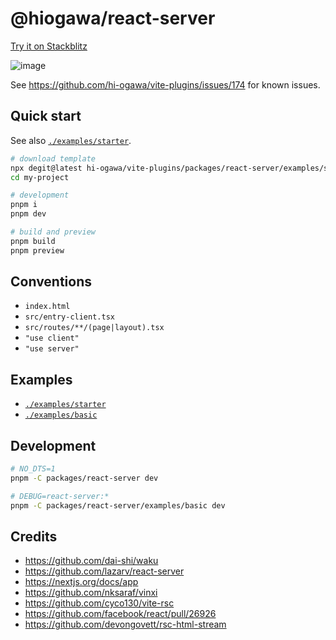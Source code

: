 # @hiogawa/react-server

[Try it on Stackblitz](https://stackblitz.com/edit/github-ufbaye?file=src%2Froutes%2Fserver-action%2Fclient.tsx)

![image](https://github.com/hi-ogawa/vite-plugins/assets/4232207/119a42ee-d68e-401d-830a-161cc53c8b24)

See https://github.com/hi-ogawa/vite-plugins/issues/174 for known issues.

## Quick start

See also [`./examples/starter`](./examples/starter).

```sh
# download template
npx degit@latest hi-ogawa/vite-plugins/packages/react-server/examples/starter my-project
cd my-project

# development
pnpm i
pnpm dev

# build and preview
pnpm build
pnpm preview
```

## Conventions

- `index.html`
- `src/entry-client.tsx`
- `src/routes/**/(page|layout).tsx`
- `"use client"`
- `"use server"`

## Examples

- [`./examples/starter`](./examples/starter)
- [`./examples/basic`](./examples/basic)

## Development

```sh
# NO_DTS=1
pnpm -C packages/react-server dev

# DEBUG=react-server:*
pnpm -C packages/react-server/examples/basic dev
```

## Credits

- https://github.com/dai-shi/waku
- https://github.com/lazarv/react-server
- https://nextjs.org/docs/app
- https://github.com/nksaraf/vinxi
- https://github.com/cyco130/vite-rsc
- https://github.com/facebook/react/pull/26926
- https://github.com/devongovett/rsc-html-stream
